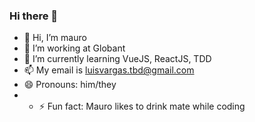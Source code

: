 ### Hi there 👋

- 👋 Hi, I’m mauro
- 👀 I’m working at Globant 
- 🌱 I’m currently learning VueJS, ReactJS, TDD
- 📫 My email is luisvargas.tbd@gmail.com
- 😄 Pronouns: him/they
- - ⚡ Fun fact: Mauro likes to drink mate while coding

<!--
**mauroluis/mauroluis** is a ✨ _special_ ✨ repository because its `README.md` (this file) appears on your GitHub profile.

Here are some ideas to get you started:

- 🔭 I’m currently working on ...
- 🌱 I’m currently learning ...
- 👯 I’m looking to collaborate on ...
- 🤔 I’m looking for help with ...
- 💬 Ask me about ...
- 📫 How to reach me: ...
- 😄 Pronouns: ...

-->
